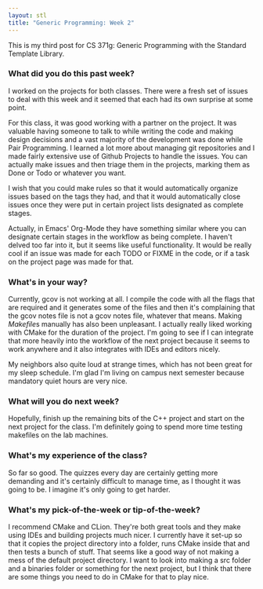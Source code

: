 ```yaml
---
layout: stl
title: "Generic Programming: Week 2"
---
```


This is my third post for CS 371g: Generic Programming with the
Standard Template Library.

### What did you do this past week?

I worked on the projects for both classes. There were a fresh set of
issues to deal with this week and it seemed that each had its own
surprise at some point. 

For this class, it was good working with a partner on the project. It
was valuable having someone to talk to while writing the code and
making design decisions and a vast majority of the development was
done while Pair Programming. I learned a lot more about managing git
repositories and I made fairly extensive use of Github Projects to
handle the issues. You can actually make issues and then triage them
in the projects, marking them as Done or Todo or whatever you want.

I wish that you could make rules so that it would automatically
organize issues based on the tags they had, and that it would
automatically close issues once they were put in certain project lists
designated as complete stages.

Actually, in Emacs' Org-Mode they have something similar where you can
designate certain stages in the workflow as being complete. I haven't
delved too far into it, but it seems like useful functionality. It
would be really cool if an issue was made for each TODO or FIXME in
the code, or if a task on the project page was made for that.

### What's in your way?

Currently, gcov is not working at all. I compile the code with all the
flags that are required and it generates some of the files and then
it's complaining that the gcov notes file is not a gcov notes file,
whatever that means. Making *Makefile*s manually has also been
unpleasant. I actually really liked working with CMake for the
duration of the project. I'm going to see if I can integrate that more
heavily into the workflow of the next project because it seems to work
anywhere and it also integrates with IDEs and editors nicely.

My neighbors also quite loud at strange times, which has not been
great for my sleep schedule. I'm glad I'm living on campus next
semester because mandatory quiet hours are very nice.

### What will you do next week?

Hopefully, finish up the remaining bits of the C++ project and start on
the next project for the class. I'm definitely going to spend more
time testing makefiles on the lab machines.

### What's my experience of the class?

So far so good. The quizzes every day are certainly getting more
demanding and it's certainly difficult to manage time, as I thought it
was going to be. I imagine it's only going to get harder. 

### What's my pick-of-the-week or tip-of-the-week?

I recommend CMake and CLion. They're both great tools and they make
using IDEs and building projects much nicer. I currently have it set-up
so that it copies the project directory into a folder, runs CMake
inside that and then tests a bunch of stuff. That seems like a good
way of not making a mess of the default project directory. I want to
look into making a src folder and a binaries folder or something for
the next project, but I think that there are some things you need to
do in CMake for that to play nice.
